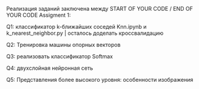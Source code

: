 Реализация заданий заключена между
START OF YOUR CODE / END OF YOUR CODE
Assigment 1:

Q1: классификатор k-ближайших соседей
Knn.ipynb и k_nearest_neighbor.py | осталось доделать кроссвалидацию

Q2: Тренировка машины опорных векторов 


Q3: реализовать классификатор Softmax


Q4: двухслойная нейронная сеть


Q5: Представления более высокого уровня: особенности изображения


